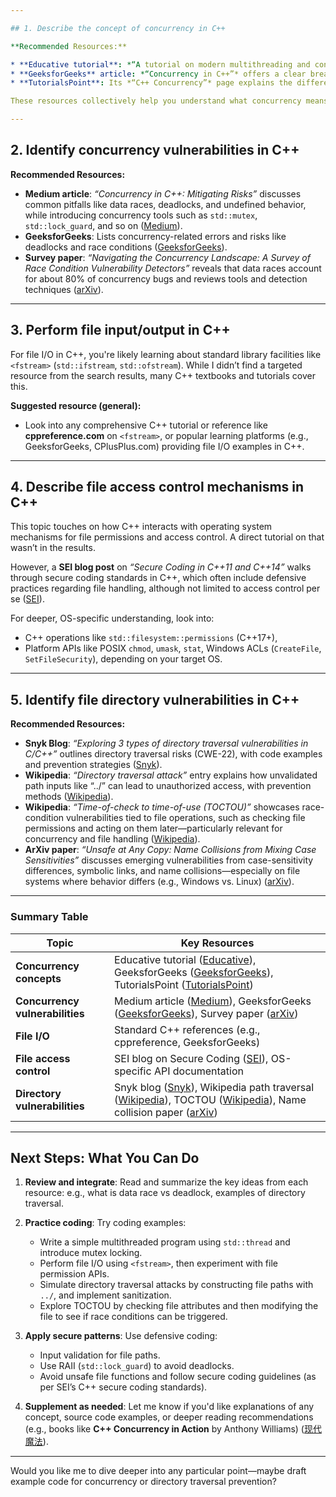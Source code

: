```yaml
---

## 1. Describe the concept of concurrency in C++

**Recommended Resources:**

* **Educative tutorial**: *“A tutorial on modern multithreading and concurrency in C++”* covers the basics of concurrency, real-world examples, and outlines how features evolved across standards from C++11 through C++20 ([Educative][1]).
* **GeeksforGeeks** article: *“Concurrency in C++”* offers a clear breakdown of concurrency concepts, threading, and synchronization primitives ([GeeksforGeeks][2]).
* **TutorialsPoint**: Its *“C++ Concurrency”* page explains the differences between concurrency and parallelism, and summarizes multithreading approaches ([TutorialsPoint][3]).

These resources collectively help you understand what concurrency means, how it’s implemented—e.g., with `std::thread`, `std::mutex`, etc.—and the distinctions between concurrency and parallelism in modern C++.

---
```


## 2. Identify concurrency vulnerabilities in C++

**Recommended Resources:**

- **Medium article**: _“Concurrency in C++: Mitigating Risks”_ discusses common pitfalls like data races, deadlocks, and undefined behavior, while introducing concurrency tools such as `std::mutex`, `std::lock_guard`, and so on ([Medium][4]).
- **GeeksforGeeks**: Lists concurrency-related errors and risks like deadlocks and race conditions ([GeeksforGeeks][2]).
- **Survey paper**: _“Navigating the Concurrency Landscape: A Survey of Race Condition Vulnerability Detectors”_ reveals that data races account for about 80% of concurrency bugs and reviews tools and detection techniques ([arXiv][5]).

---

## 3. Perform file input/output in C++

For file I/O in C++, you're likely learning about standard library facilities like `<fstream>` (`std::ifstream`, `std::ofstream`). While I didn’t find a targeted resource from the search results, many C++ textbooks and tutorials cover this.

**Suggested resource (general):**

- Look into any comprehensive C++ tutorial or reference like **cppreference.com** on `<fstream>`, or popular learning platforms (e.g., GeeksforGeeks, CPlusPlus.com) providing file I/O examples in C++.

---

## 4. Describe file access control mechanisms in C++

This topic touches on how C++ interacts with operating system mechanisms for file permissions and access control. A direct tutorial on that wasn’t in the results.

However, a **SEI blog post** on _“Secure Coding in C++11 and C++14”_ walks through secure coding standards in C++, which often include defensive practices regarding file handling, although not limited to access control per se ([SEI][6]).

For deeper, OS-specific understanding, look into:

- C++ operations like `std::filesystem::permissions` (C++17+),
- Platform APIs like POSIX `chmod`, `umask`, `stat`, Windows ACLs (`CreateFile`, `SetFileSecurity`), depending on your target OS.

---

## 5. Identify file directory vulnerabilities in C++

**Recommended Resources:**

- **Snyk Blog**: _“Exploring 3 types of directory traversal vulnerabilities in C/C++”_ outlines directory traversal risks (CWE-22), with code examples and prevention strategies ([Snyk][7]).
- **Wikipedia**: _“Directory traversal attack”_ entry explains how unvalidated path inputs like “../” can lead to unauthorized access, with prevention methods ([Wikipedia][8]).
- **Wikipedia**: _“Time-of-check to time-of-use (TOCTOU)”_ showcases race-condition vulnerabilities tied to file operations, such as checking file permissions and acting on them later—particularly relevant for concurrency and file handling ([Wikipedia][9]).
- **ArXiv paper**: _“Unsafe at Any Copy: Name Collisions from Mixing Case Sensitivities”_ discusses emerging vulnerabilities from case-sensitivity differences, symbolic links, and name collisions—especially on file systems where behavior differs (e.g., Windows vs. Linux) ([arXiv][10]).

---

### Summary Table

| Topic                           | Key Resources                                                                                                                 |
| ------------------------------- | ----------------------------------------------------------------------------------------------------------------------------- |
| **Concurrency concepts**        | Educative tutorial ([Educative][1]), GeeksforGeeks ([GeeksforGeeks][2]), TutorialsPoint ([TutorialsPoint][3])                 |
| **Concurrency vulnerabilities** | Medium article ([Medium][4]), GeeksforGeeks ([GeeksforGeeks][2]), Survey paper ([arXiv][5])                                   |
| **File I/O**                    | Standard C++ references (e.g., cppreference, GeeksforGeeks)                                                                   |
| **File access control**         | SEI blog on Secure Coding ([SEI][6]), OS-specific API documentation                                                           |
| **Directory vulnerabilities**   | Snyk blog ([Snyk][7]), Wikipedia path traversal ([Wikipedia][8]), TOCTOU ([Wikipedia][9]), Name collision paper ([arXiv][10]) |

---

## Next Steps: What You Can Do

1. **Review and integrate**: Read and summarize the key ideas from each resource: e.g., what is data race vs deadlock, examples of directory traversal.
2. **Practice coding**: Try coding examples:

   - Write a simple multithreaded program using `std::thread` and introduce mutex locking.
   - Perform file I/O using `<fstream>`, then experiment with file permission APIs.
   - Simulate directory traversal attacks by constructing file paths with `../`, and implement sanitization.
   - Explore TOCTOU by checking file attributes and then modifying the file to see if race conditions can be triggered.

3. **Apply secure patterns**: Use defensive coding:

   - Input validation for file paths.
   - Use RAII (`std::lock_guard`) to avoid deadlocks.
   - Avoid unsafe file functions and follow secure coding guidelines (as per SEI’s C++ secure coding standards).

4. **Supplement as needed**: Let me know if you'd like explanations of any concept, source code examples, or deeper reading recommendations (e.g., books like **C++ Concurrency in Action** by Anthony Williams) ([现代魔法][11]).

---

Would you like me to dive deeper into any particular point—maybe draft example code for concurrency or directory traversal prevention?

[1]: https://www.educative.io/blog/modern-multithreading-and-concurrency-in-cpp?utm_source=chatgpt.com "A tutorial on modern multithreading and concurrency in C++"
[2]: https://www.geeksforgeeks.org/cpp/cpp-concurrency/?utm_source=chatgpt.com "Concurrency in C++"
[3]: https://www.tutorialspoint.com/cplusplus/cpp_concurrency.htm?utm_source=chatgpt.com "C++ Concurrency"
[4]: https://medium.com/%40alex.omegapy/concurrency-in-c-mitigating-risks-5891fba59842?utm_source=chatgpt.com "Concurrency in C++: Mitigating Risks"
[5]: https://arxiv.org/abs/2312.14479?utm_source=chatgpt.com "Navigating the Concurrency Landscape: A Survey of Race Condition Vulnerability Detectors"
[6]: https://www.sei.cmu.edu/blog/secure-coding-in-c11-and-c14/?utm_source=chatgpt.com "Secure Coding in C++11 and C++14"
[7]: https://snyk.io/blog/exploring-3-types-of-directory-traversal-vulnerabilities-in-c-c/?utm_source=chatgpt.com "Exploring 3 types of directory traversal vulnerabilities in C/ ..."
[8]: https://en.wikipedia.org/wiki/Directory_traversal_attack?utm_source=chatgpt.com "Directory traversal attack"
[9]: https://en.wikipedia.org/wiki/Time-of-check_to_time-of-use?utm_source=chatgpt.com "Time-of-check to time-of-use"
[10]: https://arxiv.org/abs/2211.16735?utm_source=chatgpt.com "Unsafe at Any Copy: Name Collisions from Mixing Case Sensitivities"
[11]: https://beefnoodles.cc/assets/book/C%2B%2B%20Concurrency%20in%20Action.pdf?utm_source=chatgpt.com "C++ Concurrency in Action, 2nd Edition - beefnoodles"
